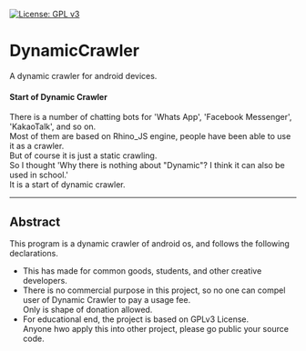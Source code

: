 [![License: GPL v3](https://img.shields.io/badge/License-GPLv3-blue.svg)](https://www.gnu.org/licenses/gpl-3.0)


# DynamicCrawler
A dynamic crawler for android devices.
  
  
#### Start of Dynamic Crawler
There is a number of chatting bots for 'Whats App', 'Facebook Messenger', 'KakaoTalk', and so on.  
Most of them are based on Rhino_JS engine, people have been able to use it as a crawler.  
But of course it is just a static crawling.  
So I thought 'Why there is nothing about "Dynamic"? I think it can also be used in school.'  
It is a start of dynamic crawler.

---

## Abstract
This program is a dynamic crawler of android os, and follows the following declarations.
* This has made for common goods, students, and other creative developers.
* There is no commercial purpose in this project, so no one can compel user of Dynamic Crawler to pay a usage fee.  
Only is shape of donation allowed.
* For educational end, the project is based on GPLv3 License.  
Anyone hwo apply this into other project, please go public your source code.

